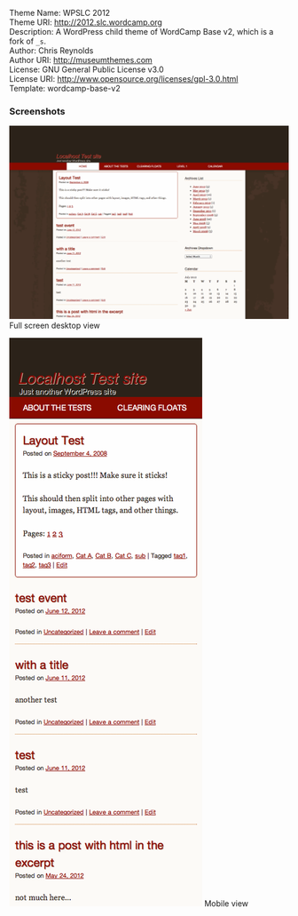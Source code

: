 Theme Name: WPSLC 2012  
Theme URI: http://2012.slc.wordcamp.org  
Description: A WordPress child theme of WordCamp Base v2, which is a fork of `_s`.  
Author: Chris Reynolds  
Author URI: http://museumthemes.com  
License: GNU General Public License v3.0  
License URI: http://www.opensource.org/licenses/gpl-3.0.html  
Template: wordcamp-base-v2  

### Screenshots

![Full width](https://github.com/jazzsequence/WPSLC2012/blob/master/screenshot-1.png)
Full screen desktop view

![Mobile width](https://github.com/jazzsequence/WPSLC2012/blob/master/screenshot-2.png)
Mobile view